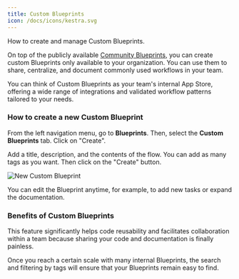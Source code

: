 ```yaml
---
title: Custom Blueprints
icon: /docs/icons/kestra.svg
---
```


How to create and manage Custom Blueprints.

On top of the publicly available [Community Blueprints](/docs/concepts/blueprints), you can create custom Blueprints only available to your organization. You can use them to share, centralize, and document commonly used workflows in your team.

You can think of Custom Blueprints as your team's internal App Store, offering a wide range of integrations and validated workflow patterns tailored to your needs.

### How to create a new Custom Blueprint

From the left navigation menu, go to **Blueprints**. Then, select the **Custom Blueprints** tab. Click on "Create".

Add a title, description, and the contents of the flow. You can add as many tags as you want. Then click on the "Create" button.

![New Custom Blueprint](/docs/user-interface-guide/blueprint-org-2.png)

You can edit the Blueprint anytime, for example, to add new tasks or expand the documentation.

### Benefits of Custom Blueprints

This feature significantly helps code reusability and facilitates collaboration within a team because sharing your code and documentation is finally painless.

Once you reach a certain scale with many internal Blueprints, the search and filtering by tags will ensure that your Blueprints remain easy to find.

